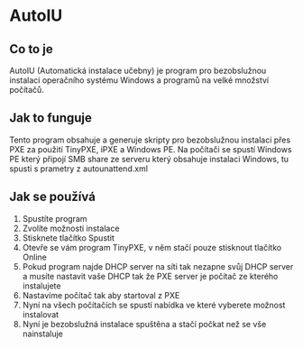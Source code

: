 # AutoIU
## Co to je 
AutoIU (Automatická instalace učebny) je program pro bezobslužnou instalaci operačního systému Windows a programů na velké množství počítačů.
## Jak to funguje
Tento program obsahuje a generuje skripty pro bezobslužnou instalaci přes PXE za použití TinyPXE, iPXE a Windows PE. Na počítači se spustí Windows PE který připojí SMB share ze serveru který obsahuje instalaci Windows, tu spustí s prametry z autounattend.xml
## Jak se používá
1. Spustíte program
2. Zvolíte možnosti instalace
3. Stisknete tlačítko Spustit
4. Otevře se vám program TinyPXE, v něm stačí pouze stisknout tlačítko Online
5. Pokud program najde DHCP server na síti tak nezapne svůj DHCP server a musíte nastavit vaše DHCP tak že PXE server je počítač ze kterého instalujete
6. Nastavíme počítač tak aby startoval z PXE
7. Nyní na všech počítačích se spustí nabídka ve které vyberete možnost instalovat
8. Nyní je bezobslužná instalace spuštěna a stačí počkat než se vše nainstaluje
